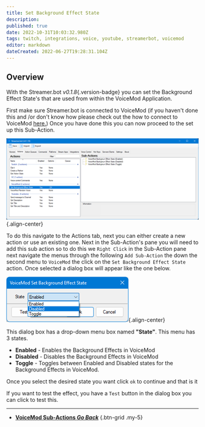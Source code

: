 ```yaml
---
title: Set Background Effect State
description: 
published: true
date: 2022-10-31T10:03:32.980Z
tags: twitch, integrations, voice, youtube, streamerbot, voicemod
editor: markdown
dateCreated: 2022-06-27T19:28:31.104Z
---
```


## Overview
With the Streamer.bot *v0.1.8*{.version-badge} you can set the Background Effect State's that are used from within the VoiceMod Application.

First make sure Streamer.bot is connected to VoiceMod (if you haven't done this and /or don't know how please check out the how to connect to VoiceMod [here.](/en/Integrations/VoiceMod))
Once you have done this you can now proceed to the set up this Sub-Action.

![set-background-effect-state-complete.png](/voicemod/set-background-effect-state-complete.png){.align-center}

To do this navigate to the Actions tab, next you can either create a new action or use an existing one.
Next in the Sub-Action's pane you will need to add this sub action so to do this we `Right Click` in the Sub-Action pane next navigate the menus through the following `Add Sub-Action` the down the second menu to `VoiceMod` the click on the `Set Background Effect State` action. Once selected a dialog box will appear like the one below.

![set-background-effect- state- dbox.png](/voicemod/set-background-effect-state-dbox.png){.align-center}

This dialog box has a drop-down menu box named **"State"**. This menu has 3 states. 

- **Enabled** - Enables the Background Effects in VoiceMod
- **Disabled** - Disables the Background Effects in VoiceMod
- **Toggle** - Toggles between Enabled and Disabled states for the Background Effects in VoiceMod.

Once you select the desired state you want click `ok` to continue and that is it 

If you want to test the effect, you have a `Test` button in the dialog box you can click to test this.

---

- [<i class="mdi mdi-chevron-left"></i>**VoiceMod Sub-Actions *Go Back***](/Sub-Actions/VoiceMod)
{.btn-grid .my-5}